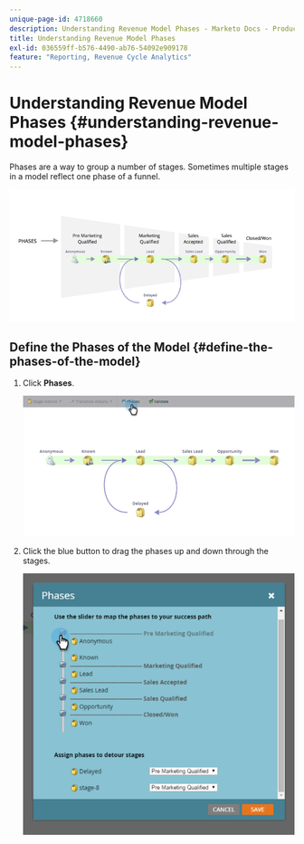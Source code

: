 ```yaml
---
unique-page-id: 4718660
description: Understanding Revenue Model Phases - Marketo Docs - Product Documentation
title: Understanding Revenue Model Phases
exl-id: 036559ff-b576-4490-ab76-54092e909178
feature: "Reporting, Revenue Cycle Analytics"
---
```

# Understanding Revenue Model Phases {#understanding-revenue-model-phases}

Phases are a way to group a number of stages. Sometimes multiple stages in a model reflect one phase of a funnel.

![--](assets/image2015-6-12-16-3a56-3a40.png)

## Define the Phases of the Model {#define-the-phases-of-the-model}

1. Click **Phases**.

   ![](assets/image2015-6-12-16-3a2-3a28.png)

1. Click the blue button to drag the phases up and down through the stages.

   ![](assets/image2015-6-12-16-3a5-3a31.png)

